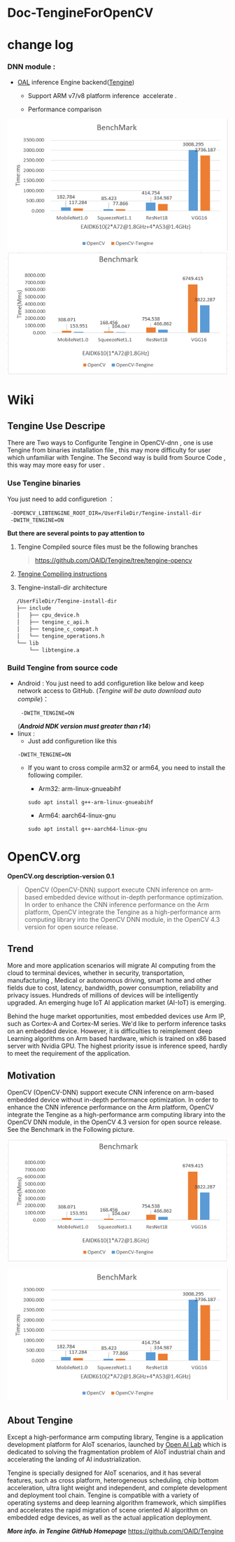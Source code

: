 # Doc-TengineForOpenCV

# change log
### DNN module :

* [OAL](http://www.openailab.com/) inference Engine backend([Tengine](https://github.com/OAID/Tengine)) 
    - Support ARM v7/v8 platform inference  accelerate . 

    -  Performance comparison 

![image](https://github.com/liqi-c/Doc-TengineForOpenCV/blob/master/data/tengine-opencv-benchmark20200320-eaidk610.png)
![image](https://github.com/liqi-c/Doc-TengineForOpenCV/blob/master/data/tengine-opencv-benchmark20200320-SingalA72.png)

# Wiki 
## Tengine Use Descripe  
 There are Two ways to Configurite Tengine in OpenCV-dnn , one is use Tengine from binaries installation file , this may more difficulty for user which unfamiliar with Tengine. The Second way is build from Source Code , this way may more easy for user .
### Use Tengine binaries
 You just need to add configuretion ：
   ```
    -DOPENCV_LIBTENGINE_ROOT_DIR=/UserFileDir/Tengine-install-dir
    -DWITH_TENGINE=ON
   ``` 
**But there are several points to pay attention to**
1. Tengine Compiled source files must be the following branches
    >https://github.com/OAID/Tengine/tree/tengine-opencv
2. [Tengine Compiling instructions](
https://github.com/OAID/Tengine/wiki/Tengine%E5%AE%89%E8%A3%85%E6%95%99%E7%A8%8B)
    
3. Tengine-install-dir architecture
 ```
    /UserFileDir/Tengine-install-dir
    ├── include
    │   ├── cpu_device.h
    │   ├── tengine_c_api.h
    │   ├── tengine_c_compat.h
    │   └── tengine_operations.h
    └── lib
        └── libtengine.a
 ```
### Build Tengine from source code
* Android : 
     You just need to add configuretion like below and keep network access to GitHub. (*Tengine will be auto download auto compile*)：
   ```
    -DWITH_TENGINE=ON
   ```  
    (***Android NDK version must greater than r14***)
* linux :
    * Just add configuretion like this 
    ``` 
    -DWITH_TENGINE=ON 
    ```
    * If you want to cross compile arm32 or arm64, you need to install the following compiler. 
        * Arm32:  arm-linux-gnueabihf
       ```
       sudo apt install g++-arm-linux-gnueabihf
       ```
       
        * Arm64:  aarch64-linux-gnu
        ```
        sudo apt install g++-aarch64-linux-gnu 
        ```

# OpenCV.org
 **OpenCV.org description-version 0.1**

> OpenCV (OpenCV-DNN) support execute CNN inference on arm-based embedded device without in-depth performance optimization. In order to enhance the CNN inference performance on the Arm platform, OpenCV integrate the Tengine as a high-performance arm computing library into the OpenCV DNN module, in the OpenCV 4.3 version for open source release.


## Trend
More and more application scenarios will migrate AI computing from the cloud to terminal devices, whether in security, transportation, manufacturing , Medical or autonomous driving, smart home and other fields due to cost, latency, bandwidth, power consumption, reliability and privacy issues. Hundreds of millions of devices will be intelligently upgraded. An emerging huge IoT AI application market (AI-IoT) is emerging. 

Behind the huge market opportunities, most embedded devices use Arm IP, such as Cortex-A and Cortex-M series.  We'd like to perform inference tasks on an embedded device. However, it is difficulties to reimplement deep Learning algorithms on Arm based hardware, which is trained on x86 based server with Nvidia GPU. The highest priority issue is inference speed, hardly to meet the requirement of the application.

##  Motivation
OpenCV (OpenCV-DNN) support execute CNN inference on arm-based embedded device without in-depth performance optimization. In order to enhance the CNN inference performance on the Arm platform, OpenCV integrate the Tengine as a high-performance arm computing library into the OpenCV DNN module, in the OpenCV 4.3 version for open source release. See the Benchmark in the Following picture. 

[![image](https://github.com/liqi-c/Doc-TengineForOpenCV/raw/master/data/tengine-opencv-benchmark20200320-SingalA72.png)](https://github.com/liqi-c/Doc-TengineForOpenCV/blob/master/data/tengine-opencv-benchmark20200320-SingalA72.png)

[![image](https://github.com/liqi-c/Doc-TengineForOpenCV/raw/master/data/tengine-opencv-benchmark20200320-eaidk610.png)](https://github.com/liqi-c/Doc-TengineForOpenCV/blob/master/data/tengine-opencv-benchmark20200320-eaidk610.png)

## About Tengine
Except a high-performance arm computing library, Tengine is a application development platform for AIoT scenarios, launched by [Open AI Lab](http://www.openailab.com/) which is dedicated to solving the fragmentation problem of AIoT industrial chain and accelerating the landing of AI industrialization. 

Tengine is specially designed for AIoT scenarios, and it has several features, such as cross platform, heterogeneous scheduling, chip bottom acceleration, ultra light weight and independent, and complete development and deployment tool chain. Tengine is compatible with a variety of operating systems and deep learning algorithm framework, which simplifies and accelerates the rapid migration of scene oriented AI algorithm on embedded edge devices, as well as the actual application deployment.

***More info. in Tengine GitHub Homepage*** https://github.com/OAID/Tengine
